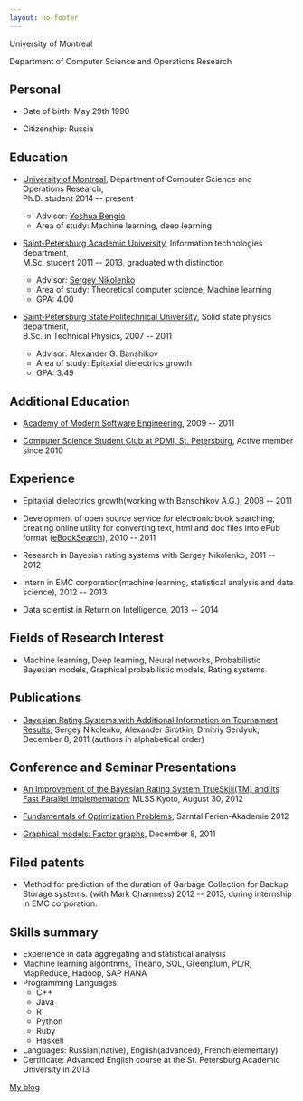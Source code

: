 ```yaml
---
layout: no-footer
---
```


University of Montreal 

Department of Computer Science and Operations Research 


Personal
--------

- Date of birth: May 29th 1990

- Citizenship: Russia


Education
---------

- [University of Montreal][udem], Department of Computer Science and Operations Research,  
  Ph.D. student 2014 -- present
    - Advisor: [Yoshua Bengio][bengio]
    - Area of study: Machine learning, deep learning

- [Saint-Petersburg Academic University][au], Information technologies department,  
  M.Sc. student 2011 -- 2013, graduated with distinction
    - Advisor: [Sergey Nikolenko][nikolenko]
    - Area of study: Theoretical computer science, Machine learning 
    - GPA: 4.00

- [Saint-Petersburg State Politechnical University][spbstu], Solid state physics department,  
  B.Sc. in Technical Physics, 2007 -- 2011
    - Advisor: Alexander G. Banshikov
    - Area of study: Epitaxial dielectrics growth
    - GPA: 3.49


Additional Education
--------------------

- [Academy of Modern Software Engineering][amse], 2009 -- 2011

- [Computer Science Student Club at PDMI, St. Petersburg][csclub], Active member since 2010



Experience
----------

- Epitaxial dielectrics growth(working with Banschikov A.G.), 2008 -- 2011

- Development of open source service for electronic book searching; creating online utility
    for converting text, html and doc files into ePub format ([eBookSearch][ebookservice]), 
    2010 -- 2011 

- Research in Bayesian rating systems with Sergey Nikolenko, 2011 -- 2012

- Intern in EMC corporation(machine learning, statistical analysis and data science), 
    2012 -- 2013

- Data scientist in Return on Intelligence, 2013 -- 2014

Fields of Research Interest
---------------------------

- Machine learning, Deep learning, Neural networks, Probabilistic Bayesian models, 
    Graphical probabilistic models, Rating systems


Publications
------------

- [Bayesian Rating Systems with Additional Information on Tournament Results][spiiras]; 
Sergey Nikolenko, Alexander Sirotkin, Dmitriy Serdyuk; December 8, 2011 
(authors in alphabetical order)

Conference and Seminar Presentations
------------------------------------

- [An Improvement of the Bayesian Rating System TrueSkill(TM) and its Fast Parallel 
   Implementation][kyoto]; MLSS Kyoto, August 30, 2012

- [Fundamentals of Optimization Problems][optimization]; Sarntal Ferien-Akademie 2012

- [Graphical models: Factor graphs][factor_graphs], December 8, 2011


Filed patents
-------------

- Method for prediction of the duration of Garbage Collection for Backup Storage systems. 
  (with Mark Chamness) 2012 -- 2013, during internship in EMC corporation.


Skills summary
--------------

- Experience in data aggregating and statistical analysis 
- Machine learning algorithms, Theano, SQL, Greenplum, PL/R, MapReduce, Hadoop, SAP HANA
- Programming Languages: 
    - C++
    - Java
    - R
    - Python
    - Ruby
    - Haskell
- Languages: Russian(native), English(advanced), French(elementary)
- Certificate: Advanced English course at the St. Petersburg Academic University in 2013


[My blog][blog]


[udem]: http://www.umontreal.ca/english/index.html
[bengio]: http://www.iro.umontreal.ca/~bengioy/yoshua_en/index.html
[au]: http://spbau.ru/main_eng/info_main_eng
[nikolenko]: http://logic.pdmi.ras.ru/~sergey/
[spbstu]: http://www.spbstu-eng.ru/
[blog]: /blog.html
[amse]: http://amse.ru/about.php
[csclub]: http://logic.pdmi.ras.ru/csclub/en/about
[ebookservice]: http://code.google.com/p/ebook-service/
[spiiras]: http://www.proceedings.spiiras.nw.ru/data/src/2012/22/00/spyproc-2012-22-00-10-en.html
[kyoto]: http://www.iip.ist.i.kyoto-u.ac.jp/mlss12/doku.php?id=poster_titles
[optimization]: http://www12.cs.fau.de/edu/fa/2012/Course2/C2_Topics.html
[factor_graphs]: http://mit.spbau.ru/node/262
